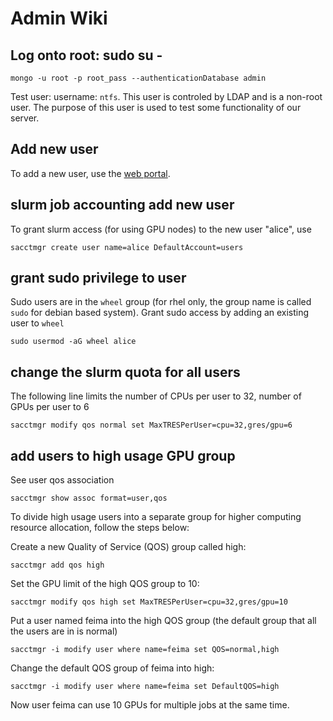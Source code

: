 # Admin Wiki

## Log onto root: sudo su -

```
mongo -u root -p root_pass --authenticationDatabase admin
```

Test user: username: `ntfs`. This user is controled by LDAP and is a non-root user. The purpose of this user is used to test some functionality of our server.

## Add new user

To add a new user, use the [web portal](https://10.8.4.170:8081/bright-view/#!/auth/login).

## slurm job accounting add new user 

To grant slurm access (for using GPU nodes) to the new user "alice", use
```shell
sacctmgr create user name=alice DefaultAccount=users
```
## grant sudo privilege to user

Sudo users are in the `wheel` group (for rhel only, the group name is called `sudo` for debian based system). Grant sudo access by adding an existing user to `wheel` 
```shell
sudo usermod -aG wheel alice
```
## change the slurm quota for all users
 The following line limits the number of CPUs per user to 32, number of GPUs per user to 6
```shell 
sacctmgr modify qos normal set MaxTRESPerUser=cpu=32,gres/gpu=6
```

## add users to high usage GPU group
See user qos association
```
sacctmgr show assoc format=user,qos
```

 To divide high usage users into a separate group for higher computing resource allocation, follow the steps below:
 
 Create a new Quality of Service (QOS) group called high:
```shell 
sacctmgr add qos high
```

 Set the GPU limit of the high QOS group to 10:
```shell 
sacctmgr modify qos high set MaxTRESPerUser=cpu=32,gres/gpu=10
```

 Put a user named feima into the high QOS group (the default group that all the users are in is normal)
```shell 
sacctmgr -i modify user where name=feima set QOS=normal,high
``` 

 Change the default QOS group of feima into high:
```shell 
sacctmgr -i modify user where name=feima set DefaultQOS=high
```

 Now user feima can use 10 GPUs for multiple jobs at the same time.
